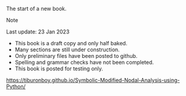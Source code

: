 The start of a new book.

> [!NOTE]  
> Last update: 23 Jan 2023  
> - This book is a draft copy and only half baked.  
> - Many sections are still under construction.  
> - Only preliminary files have been posted to github.  
> - Spelling and grammar checks have not been completed.  
> - This book is posted for testing only.  

https://tiburonboy.github.io/Symbolic-Modified-Nodal-Analysis-using-Python/

